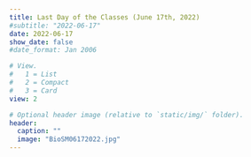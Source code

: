 ```yaml
---
title: Last Day of the Classes (June 17th, 2022)
#subtitle: "2022-06-17"
date: 2022-06-17
show_date: false
#date_format: Jan 2006

# View.
#   1 = List
#   2 = Compact
#   3 = Card
view: 2

# Optional header image (relative to `static/img/` folder).
header:
  caption: ""
  image: "BioSM06172022.jpg"
---
```

